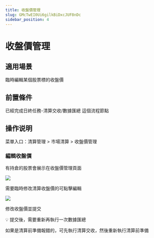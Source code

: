 ```yaml
---
title: 收盤價管理
slug: GMcTwEI0Ui6gilkBiDxcJUF8nDc
sidebar_position: 4
---
```



# 收盤價管理

## 適用場景

臨時編輯某個股票標的收盤價

## 前置條件

已經完成日終任務-清算交收/數據匯總 這個流程節點

## 操作说明

菜單入口：清算管理  &gt;  市場清算 &gt;  收盤價管理

### 編輯收盤價

有持倉的股票會展示在收盤價管理頁面

<img src="/assets/QJDHbS8b7odncDxPWqccSnE8n4f.png" src-width="3362" src-height="1342" align="center"/>

需要臨時修改清算收盤價的可點擊編輯

<img src="/assets/Rc4SbCB6go8s6WxTnuHcdgS7nZc.png" src-width="3460" src-height="1555" align="center"/>

修改收盤價並提交

<div class="callout callout-bg-2 callout-border-2">
<p>💡 提交後，需要重新再執行一次數據匯總</p>
<p>如果是清算前準備報錯的，可先執行清算交收，然後重新執行清算前準備</p>
</div>

